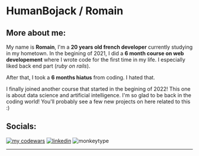 # HumanBojack / Romain
## More about me:
My name is **Romain**, I'm a **20 years old french developer** currently studying in my hometown.
In the begining of 2021, I did a **6 month course on web developement** where I wrote code for the first time in my life. I especially liked back end part (*ruby on rails*).

After that, I took a **6 months hiatus** from coding. I hated that.

I finally joined another course that started in the begining of 2022! This one is about data science and artificial intelligence. I'm so glad to be back in the coding world! You'll probably see a few new projects on here related to this :)

## Socials:
[![my codewars](https://www.codewars.com/users/HumanBojack/badges/small)](https://www.codewars.com/users/HumanBojack)
[![linkedin](https://img.shields.io/badge/Add_me-0077B5?logo=linkedin&style=for-the-badge)](https://www.linkedin.com/in/romain-spychala/)
![monkeytype](https://monkeytype.azurewebsites.net/api/LastScore?code=Y03cpwoLH4bFX6bwh/2xbs4haBjhwxeLX4HQtVaDEhOQQ5wQgtDFkQ==)
***

